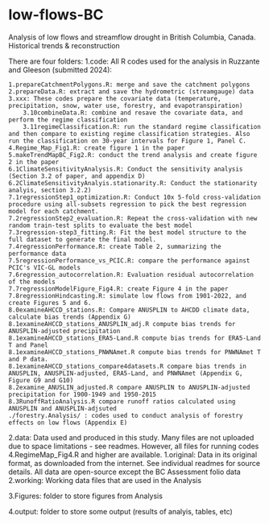 # low-flows-BC
Analysis of low flows and streamflow drought in British Columbia, Canada. Historical trends &amp; reconstruction 


There are four folders:
1.code: All R codes used for the analysis in Ruzzante and Gleeson (submitted 2024):

	1.prepareCatchmentPolygons.R: merge and save the catchment polygons
	2.prepareData.R: extract and save the hydrometric (streamgauge) data
	3.xxx: These codes prepare the covariate data (temperature, precipitation, snow, water use, forestry, and evapotranspiration)
		3.10combineData.R: combine and resave the covariate data, and perform the regime classification
		3.11regimeClassification.R: run the standard regime classification and then compare to existing regime classification strategies. Also run the classification on 30-year intervals for Figure 1, Panel C.
	4.Regime_Map_Fig1.R: create figure 1 in the paper
	5.makeTrendMapBC_Fig2.R: conduct the trend analysis and create figure 2 in the paper
	6.1ClimateSensitivityAnalysis.R: Conduct the sensitivity analysis (Section 3.2 of paper, and appendix D)
	6.2ClimateSensitivityAnalyis.stationarity.R: Conduct the stationarity analyis, section 3.2.2)
	7.1regressionStep1_optimization.R: Conduct 10x 5-fold cross-validation procedure using all-subsets regression to pick the best regression model for each catchment.
	7.2regressionStep2_evaluation.R: Repeat the cross-validation with new random train-test splits to evaluate the best model
	7.3regression-step3_fitting.R: Fit the best model structure to the full dataset to generate the final model.
	7.4regressionPerformance.R: create Table 2, summarizing the performance data
	7.5regressionPerformance_vs_PCIC.R: compare the performance against PCIC's VIC-GL models
	7.6regression_autocorrelation.R: Evaluation residual autocorrelation of the models
	7.7regressionModelFigure_Fig4.R: create Figure 4 in the paper
	7.8regressionHindcasting.R: simulate low flows from 1901-2022, and create Figures 5 and 6.
	8.0examineAHCCD_stations.R: Compare ANUSPLIN to AHCDD climate data, calculate bias trends (Appendix G)
	8.1examineAHCCD_stations_ANUSPLIN_adj.R compute bias trends for ANUSPLIN-adjusted precipitation
	8.1examineAHCCD_stations_ERA5-Land.R compute bias trends for ERA5-Land T and Panel
	8.1examineAHCCD_stations_PNWNAmet.R compute bias trends for PNWNAmet T and P data.
	8.1examineAHCCD_stations_compare4datasets.R compare bias trends in ANUSPLIN, ANUSPLIN-adjusted, ERA5-Land, and PNWNAmet (Appendix G, Figure G9 and G10)
	8.2examine_ANUSLIN_adjusted.R compare ANUSPLIN to ANUSPLIN-adjusted precipitation for 1900-1949 and 1950-2015
	8.3RunoffRatioAnalysis.R compare runoff ratios calculated using ANUSPLIN and ANUSPLIN-adjsuted
	./forestry.Analysis/ : codes used to conduct analysis of forestry effects on low flows (Appendix E)
	
2.data: Data used and produced in this study. Many files are not uploaded due to space limitations - see readmes. However, all files for running codes 4.RegimeMap_Fig4.R and higher are available.
	1.original: Data in its original format, as downloaded from the  internet. See individual readmes for source details. All data are open-source except the BC Assessment folio data
	2.working: Working data files that are used in the Analysis
	
3.Figures: folder to store figures from Analysis


4.output: folder to store some output (results of analyis, tables, etc)

